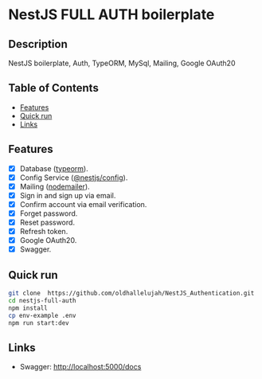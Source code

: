 # NestJS FULL AUTH boilerplate

## Description

NestJS boilerplate, Auth, TypeORM, MySql, Mailing, Google OAuth20

## Table of Contents

- [Features](#features)
- [Quick run](#quick-run)
- [Links](#links)

## Features

- [x] Database ([typeorm](https://www.npmjs.com/package/typeorm)).
- [x] Config Service ([@nestjs/config](https://www.npmjs.com/package/@nestjs/config)).
- [x] Mailing ([nodemailer](https://www.npmjs.com/package/nodemailer)).
- [x] Sign in and sign up via email.
- [x] Confirm account via email verification.
- [x] Forget password.
- [x] Reset password.
- [x] Refresh token.
- [x] Google OAuth20.
- [x] Swagger.

## Quick run

```bash
git clone  https://github.com/oldhallelujah/NestJS_Authentication.git
cd nestjs-full-auth
npm install
cp env-example .env
npm run start:dev
```

## Links

- Swagger: <http://localhost:5000/docs>
